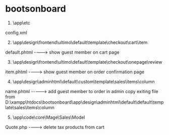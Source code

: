 # bootsonboard
1) \app\etc

config.xml

2)  \app\design\frontend\ultimo\default\template\checkout\cart\item

default.phtml     ----> show guest member on cart page


3)  \app\design\frontend\ultimo\default\template\checkout\onepage\review

item.phtml         ----> show guest member on order confirmation page

4) \app\design\adminhtml\default\custom\template\sales\items\column

name.phtml         -----> add guest member to order in admin copy exiting file from D:\xampp\htdocs\bootsonboard\app\design\adminhtml\default\default\template\sales\items\column


5) \app\code\core\Mage\Sales\Model

Quote.php	  ---->	delete tax products from cart
